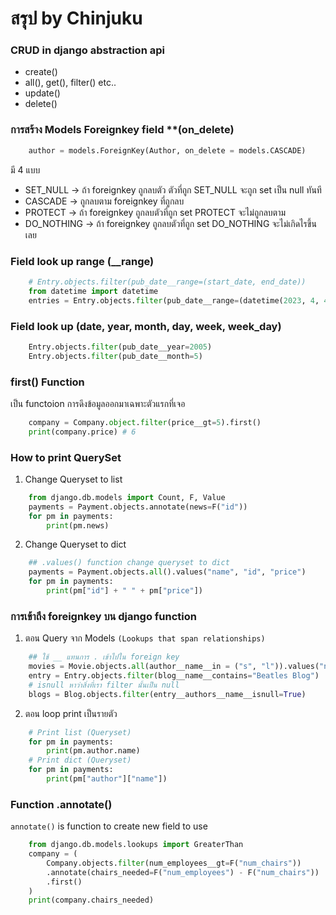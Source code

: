 # สรุป by Chinjuku
### CRUD in django abstraction api
- create()
- all(), get(), filter() etc..
- update()
- delete()
### การสร้าง Models Foreignkey field **(on_delete)
```py
    author = models.ForeignKey(Author, on_delete = models.CASCADE)
```
มี 4 แบบ 
- SET_NULL -> ถ้า foreignkey ถูกลบตัว ตัวที่ถูก SET_NULL จะถูก set เป็น null ทันที
- CASCADE -> ถูกลบตาม foreignkey ที่ถูกลบ
- PROTECT -> ถ้า foreignkey ถูกลบตัวที่ถูก set PROTECT จะไม่ถูกลบตาม
- DO_NOTHING -> ถ้า foreignkey ถูกลบตัวที่ถูก set DO_NOTHING จะไม่เกิดไรขึ้นเลย

### Field look up range (__range)
```py
    # Entry.objects.filter(pub_date__range=(start_date, end_date))
    from datetime import datetime
    entries = Entry.objects.filter(pub_date__range=(datetime(2023, 4, 4), datetime(2024, 5, 6)))
```

### Field look up (date, year, month, day, week, week_day)
```py
    Entry.objects.filter(pub_date__year=2005)
    Entry.objects.filter(pub_date__month=5)
```

### first() Function
เป็น functoion การดึงข้อมูลออกมาเฉพาะตัวแรกที่เจอ
```py
    company = Company.object.filter(price__gt=5).first()
    print(company.price) # 6
```

### How to print QuerySet
1. Change Queryset to list
```py
    from django.db.models import Count, F, Value
    payments = Payment.objects.annotate(news=F("id"))
    for pm in payments:
        print(pm.news)
```
2. Change Queryset to dict
```py
    ## .values() function change queryset to dict
    payments = Payment.objects.all().values("name", "id", "price")
    for pm in payments:
        print(pm["id"] + " " + pm["price"])
```

### การเข้าถึง foreignkey บน django function
1. ตอน Query จาก Models ``(Lookups that span relationships)``
```py
    ## ใช้ __ แทนการ . เข้าไปใน foreign key
    movies = Movie.objects.all(author__name__in = ("s", "l")).values("name", "id", "price")
    entry = Entry.objects.filter(blog__name__contains="Beatles Blog")
    # isnull หาว่าสิ่งที่เรา filter นั้นเป็น null
    blogs = Blog.objects.filter(entry__authors__name__isnull=True)
```
2. ตอน loop print เป็นรายตัว
```py
    # Print list (Queryset)
    for pm in payments:
        print(pm.author.name)
    # Print dict (Queryset)
    for pm in payments:
        print(pm["author"]["name"])
```

### Function .annotate()
`annotate()` is function to create new field to use
```py
    from django.db.models.lookups import GreaterThan
    company = (
        Company.objects.filter(num_employees__gt=F("num_chairs"))
        .annotate(chairs_needed=F("num_employees") - F("num_chairs"))
        .first()
    )
    print(company.chairs_needed)
```

